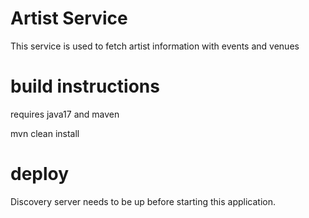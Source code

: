 # Artist Service

This service is used to fetch artist information with events and venues

# build instructions

requires java17 and maven

mvn clean install

# deploy

Discovery server needs to be up before starting this application.